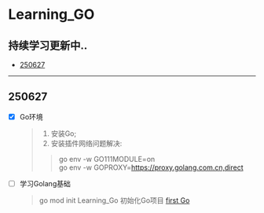 # Learning_GO

## 持续学习更新中..
* [250627](#250627) 


---
## 250627 <a id="250627"> </a>
- [x] Go环境
    > 1. 安装Go;
    > 2. 安装插件网络问题解决: 
    >   >   go env -w GO111MODULE=on <br/>
    >   >   go env -w GOPROXY=https://proxy.golang.com.cn,direct

- [ ] 学习Golang基础
    > go mod init Learning_Go 初始化Go项目
    > [first Go](src/hello.go)